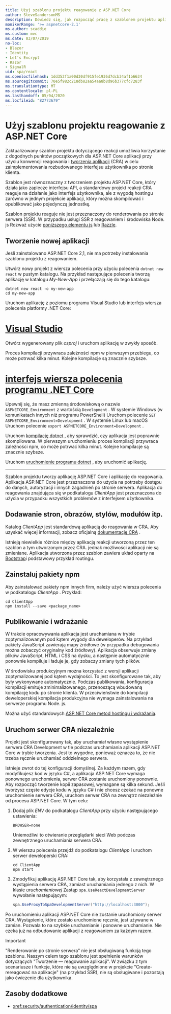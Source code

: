 ```yaml
---
title: Użyj szablonu projektu reagowanie z ASP.NET Core
author: SteveSandersonMS
description: Dowiedz się, jak rozpocząć pracę z szablonem projektu aplikacji jednostronicowej (SPA) ASP.NET Core na potrzeby reakcji i tworzenia aplikacji.
monikerRange: '>= aspnetcore-2.1'
ms.author: scaddie
ms.custom: mvc
ms.date: 03/07/2019
no-loc:
- Blazor
- Identity
- Let's Encrypt
- Razor
- SignalR
uid: spa/react
ms.openlocfilehash: 1dd352f1a00d30df915fe1936d7dcb34af1b6634
ms.sourcegitcommit: 70e5f982c218db82aa54aa8b8d96b377cfc7283f
ms.translationtype: MT
ms.contentlocale: pl-PL
ms.lasthandoff: 05/04/2020
ms.locfileid: "82773679"
---
```

# <a name="use-the-react-project-template-with-aspnet-core"></a>Użyj szablonu projektu reagowanie z ASP.NET Core

Zaktualizowany szablon projektu dotyczącego reakcji umożliwia korzystanie z dogodnych punktów początkowych dla ASP.NET Core aplikacji przy użyciu konwencji reagowania i [tworzenia aplikacji](https://github.com/facebookincubator/create-react-app) (CRA) w celu zaimplementowania rozbudowanego interfejsu użytkownika po stronie klienta.

Szablon jest równoznaczny z tworzeniem projektu ASP.NET Core, który działa jako zaplecze interfejsu API, a standardowy projekt reakcji CRA reaguje na działanie jako interfejs użytkownika, ale z wygodą hostingu zarówno w jednym projekcie aplikacji, który można skompilować i opublikować jako pojedynczą jednostkę.

Szablon projektu reaguje nie jest przeznaczony do renderowania po stronie serwera (SSR). W przypadku usługi SSR z reagowaniem i środowiska Node. js Rozważ użycie [poniższego elementu js](https://github.com/zeit/next.js/) lub [Razzle](https://github.com/jaredpalmer/razzle).

## <a name="create-a-new-app"></a>Tworzenie nowej aplikacji

Jeśli zainstalowano ASP.NET Core 2,1, nie ma potrzeby instalowania szablonu projektu z reagowaniem.

Utwórz nowy projekt z wiersza polecenia przy użyciu polecenia `dotnet new react` w pustym katalogu. Na przykład następujące polecenia tworzą aplikację w katalogu *My-New-App* i przełączają się do tego katalogu:

```dotnetcli
dotnet new react -o my-new-app
cd my-new-app
```

Uruchom aplikację z poziomu programu Visual Studio lub interfejs wiersza polecenia platformy .NET Core:

# <a name="visual-studio"></a>[Visual Studio](#tab/visual-studio)

Otwórz wygenerowany plik *csproj* i uruchom aplikację w zwykły sposób.

Proces kompilacji przywraca zależności npm w pierwszym przebiegu, co może potrwać kilka minut. Kolejne kompilacje są znacznie szybsze.

# <a name="net-core-cli"></a>[interfejs wiersza polecenia programu .NET Core](#tab/netcore-cli)

Upewnij się, że masz zmienną środowiskową o nazwie `ASPNETCORE_Environment` z wartością `Development` . W systemie Windows (w komunikatach innych niż programu PowerShell) Uruchom polecenie `SET ASPNETCORE_Environment=Development` . W systemie Linux lub macOS Uruchom polecenie `export ASPNETCORE_Environment=Development` .

Uruchom [kompilację dotnet](/dotnet/core/tools/dotnet-build) , aby sprawdzić, czy aplikacja jest poprawnie skompilowana. W pierwszym uruchomieniu proces kompilacji przywraca zależności npm, co może potrwać kilka minut. Kolejne kompilacje są znacznie szybsze.

Uruchom [uruchomienie programu dotnet](/dotnet/core/tools/dotnet-run) , aby uruchomić aplikację.

---

Szablon projektu tworzy aplikację ASP.NET Core i aplikację do reagowania. Aplikacja ASP.NET Core jest przeznaczona do użycia na potrzeby dostępu do danych, autoryzacji i innych zagadnień po stronie serwera. Aplikacja do reagowania znajdująca się w podkatalogu *ClientApp* jest przeznaczona do użycia w przypadku wszystkich problemów z interfejsem użytkownika.

## <a name="add-pages-images-styles-modules-etc"></a>Dodawanie stron, obrazów, stylów, modułów itp.

Katalog *ClientApp* jest standardową aplikacją do reagowania w CRA. Aby uzyskać więcej informacji, zobacz oficjalną [dokumentację CRA](https://create-react-app.dev/docs/getting-started/) .

Istnieją niewielkie różnice między aplikacją reakcji utworzoną przez ten szablon a tym utworzonym przez CRA. jednak możliwości aplikacji nie są zmieniane. Aplikacja utworzona przez szablon zawiera układ oparty na [Bootstrap](https://getbootstrap.com/)i podstawowy przykład routingu.

## <a name="install-npm-packages"></a>Zainstaluj pakiety npm

Aby zainstalować pakiety npm innych firm, należy użyć wiersza polecenia w podkatalogu *ClientApp* . Przykład:

```console
cd ClientApp
npm install --save <package_name>
```

## <a name="publish-and-deploy"></a>Publikowanie i wdrażanie

W trakcie opracowywania aplikacja jest uruchamiana w trybie zoptymalizowanym pod kątem wygody dla deweloperów. Na przykład pakiety JavaScript zawierają mapy źródłowe (w przypadku debugowania można zobaczyć oryginalny kod źródłowy). Aplikacja obserwuje zmiany plików JavaScript, HTML i CSS na dysku, a następnie automatycznie ponownie kompiluje i ładuje je, gdy zobaczy zmiany tych plików.

W środowisku produkcyjnym można korzystać z wersji aplikacji zoptymalizowanej pod kątem wydajności. To jest skonfigurowane tak, aby były wykonywane automatycznie. Podczas publikowania, konfiguracja kompilacji emituje zminimalizowanego, przenoszącą wbudowaną kompilację kodu po stronie klienta. W przeciwieństwie do kompilacji deweloperskiej kompilacja produkcyjna nie wymaga zainstalowania na serwerze programu Node. js.

Można użyć standardowych [ASP.NET Core metod hostingu i wdrażania](xref:host-and-deploy/index).

## <a name="run-the-cra-server-independently"></a>Uruchom serwer CRA niezależnie

Projekt jest skonfigurowany tak, aby uruchamiał własne wystąpienie serwera CRA Development w tle podczas uruchamiania aplikacji ASP.NET Core w trybie tworzenia. Jest to wygodne, ponieważ oznacza to, że nie trzeba ręcznie uruchamiać oddzielnego serwera.

Istnieje zwrot do tej konfiguracji domyślnej. Za każdym razem, gdy modyfikujesz kod w języku C#, a aplikacja ASP.NET Core wymaga ponownego uruchomienia, serwer CRA zostanie uruchomiony ponownie. Aby rozpocząć tworzenie kopii zapasowej, wymagane są kilka sekund. Jeśli tworzysz częste edycje kodu w języku C# i nie chcesz czekać na ponowne uruchomienie serwera CRA, uruchom serwer CRA na zewnątrz niezależnie od procesu ASP.NET Core. W tym celu:

1. Dodaj plik *ENV* do podkatalogu *ClientApp* przy użyciu następującego ustawienia:

    ```
    BROWSER=none
    ```

    Uniemożliwi to otwieranie przeglądarki sieci Web podczas zewnętrznego uruchamiania serwera CRA.

2. W wierszu polecenia przejdź do podkatalogu *ClientApp* i uruchom serwer deweloperski CRA:

    ```console
    cd ClientApp
    npm start
    ```

3. Zmodyfikuj aplikację ASP.NET Core tak, aby korzystała z zewnętrznego wystąpienia serwera CRA, zamiast uruchamiania jednego z nich. W klasie *uruchomieniowej* Zastąp `spa.UseReactDevelopmentServer` wywołanie następującym:

    ```csharp
    spa.UseProxyToSpaDevelopmentServer("http://localhost:3000");
    ```

Po uruchomieniu aplikacji ASP.NET Core nie zostanie uruchomiony serwer CRA. Wystąpienie, które zostało uruchomione ręcznie, jest używane w zamian. Pozwala to na szybkie uruchamianie i ponowne uruchamianie. Nie czeka już na odbudowanie aplikacji z reagowaniem za każdym razem.

> [!IMPORTANT]
> "Renderowanie po stronie serwera" nie jest obsługiwaną funkcją tego szablonu. Naszym celem tego szablonu jest spełnienie warunków dotyczących "Tworzenie — reagowanie aplikacji". W związku z tym scenariusze i funkcje, które nie są uwzględnione w projekcie "Create-rereagować na aplikacje" (na przykład SSR), nie są obsługiwane i pozostają jako ćwiczenie dla użytkownika.

## <a name="additional-resources"></a>Zasoby dodatkowe

* <xref:security/authentication/identity/spa>
